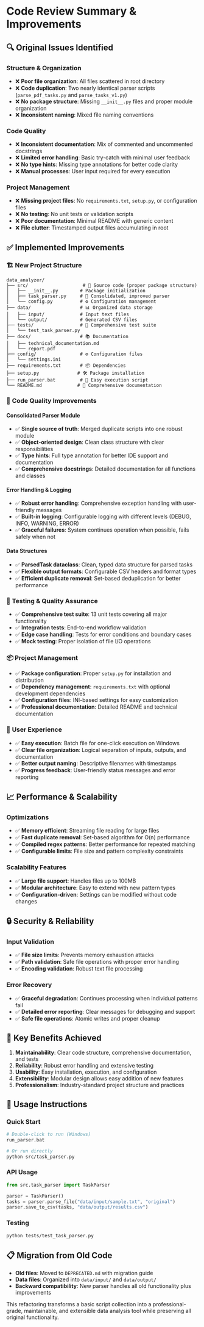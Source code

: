 # Code Review Summary & Improvements

## 🔍 **Original Issues Identified**

### Structure & Organization
- ❌ **Poor file organization**: All files scattered in root directory
- ❌ **Code duplication**: Two nearly identical parser scripts (`parse_pdf_tasks.py` and `parse_tasks_v1.py`)
- ❌ **No package structure**: Missing `__init__.py` files and proper module organization
- ❌ **Inconsistent naming**: Mixed file naming conventions

### Code Quality
- ❌ **Inconsistent documentation**: Mix of commented and uncommented docstrings
- ❌ **Limited error handling**: Basic try-catch with minimal user feedback
- ❌ **No type hints**: Missing type annotations for better code clarity
- ❌ **Manual processes**: User input required for every execution

### Project Management
- ❌ **Missing project files**: No `requirements.txt`, `setup.py`, or configuration files
- ❌ **No testing**: No unit tests or validation scripts
- ❌ **Poor documentation**: Minimal README with generic content
- ❌ **File clutter**: Timestamped output files accumulating in root

## ✅ **Implemented Improvements**

### 🏗️ **New Project Structure**
```
data_analyzer/
├── src/                    # 📁 Source code (proper package structure)
│   ├── __init__.py        # Package initialization
│   ├── task_parser.py     # 🔧 Consolidated, improved parser
│   └── config.py          # ⚙️ Configuration management
├── data/                  # 📊 Organized data storage
│   ├── input/             # Input text files
│   └── output/            # Generated CSV files
├── tests/                 # 🧪 Comprehensive test suite
│   └── test_task_parser.py
├── docs/                  # 📚 Documentation
│   ├── technical_documentation.md
│   └── report.pdf
├── config/                # ⚙️ Configuration files
│   └── settings.ini
├── requirements.txt       # 📦 Dependencies
├── setup.py              # 🛠️ Package installation
├── run_parser.bat         # 🚀 Easy execution script
└── README.md             # 📖 Comprehensive documentation
```

### 🔧 **Code Quality Improvements**

#### **Consolidated Parser Module**
- ✅ **Single source of truth**: Merged duplicate scripts into one robust module
- ✅ **Object-oriented design**: Clean class structure with clear responsibilities
- ✅ **Type hints**: Full type annotation for better IDE support and documentation
- ✅ **Comprehensive docstrings**: Detailed documentation for all functions and classes

#### **Error Handling & Logging**
- ✅ **Robust error handling**: Comprehensive exception handling with user-friendly messages
- ✅ **Built-in logging**: Configurable logging with different levels (DEBUG, INFO, WARNING, ERROR)
- ✅ **Graceful failures**: System continues operation when possible, fails safely when not

#### **Data Structures**
- ✅ **ParsedTask dataclass**: Clean, typed data structure for parsed tasks
- ✅ **Flexible output formats**: Configurable CSV headers and format types
- ✅ **Efficient duplicate removal**: Set-based deduplication for better performance

### 🧪 **Testing & Quality Assurance**
- ✅ **Comprehensive test suite**: 13 unit tests covering all major functionality
- ✅ **Integration tests**: End-to-end workflow validation
- ✅ **Edge case handling**: Tests for error conditions and boundary cases
- ✅ **Mock testing**: Proper isolation of file I/O operations

### 📦 **Project Management**
- ✅ **Package configuration**: Proper `setup.py` for installation and distribution
- ✅ **Dependency management**: `requirements.txt` with optional development dependencies
- ✅ **Configuration files**: INI-based settings for easy customization
- ✅ **Professional documentation**: Detailed README and technical documentation

### 🚀 **User Experience**
- ✅ **Easy execution**: Batch file for one-click execution on Windows
- ✅ **Clear file organization**: Logical separation of inputs, outputs, and documentation
- ✅ **Better output naming**: Descriptive filenames with timestamps
- ✅ **Progress feedback**: User-friendly status messages and error reporting

## 📈 **Performance & Scalability**

### **Optimizations**
- ✅ **Memory efficient**: Streaming file reading for large files
- ✅ **Fast duplicate removal**: Set-based algorithm for O(n) performance
- ✅ **Compiled regex patterns**: Better performance for repeated matching
- ✅ **Configurable limits**: File size and pattern complexity constraints

### **Scalability Features**
- ✅ **Large file support**: Handles files up to 100MB
- ✅ **Modular architecture**: Easy to extend with new pattern types
- ✅ **Configuration-driven**: Settings can be modified without code changes

## 🔒 **Security & Reliability**

### **Input Validation**
- ✅ **File size limits**: Prevents memory exhaustion attacks
- ✅ **Path validation**: Safe file operations with proper error handling
- ✅ **Encoding validation**: Robust text file processing

### **Error Recovery**
- ✅ **Graceful degradation**: Continues processing when individual patterns fail
- ✅ **Detailed error reporting**: Clear messages for debugging and support
- ✅ **Safe file operations**: Atomic writes and proper cleanup

## 🎯 **Key Benefits Achieved**

1. **Maintainability**: Clear code structure, comprehensive documentation, and tests
2. **Reliability**: Robust error handling and extensive testing
3. **Usability**: Easy installation, execution, and configuration
4. **Extensibility**: Modular design allows easy addition of new features
5. **Professionalism**: Industry-standard project structure and practices

## 🚀 **Usage Instructions**

### **Quick Start**
```bash
# Double-click to run (Windows)
run_parser.bat

# Or run directly
python src/task_parser.py
```

### **API Usage**
```python
from src.task_parser import TaskParser

parser = TaskParser()
tasks = parser.parse_file("data/input/sample.txt", "original")
parser.save_to_csv(tasks, "data/output/results.csv")
```

### **Testing**
```bash
python tests/test_task_parser.py
```

## 📋 **Migration from Old Code**

- **Old files**: Moved to `DEPRECATED.md` with migration guide
- **Data files**: Organized into `data/input/` and `data/output/`
- **Backward compatibility**: New parser handles all old functionality plus improvements

This refactoring transforms a basic script collection into a professional-grade, maintainable, and extensible data analysis tool while preserving all original functionality.
